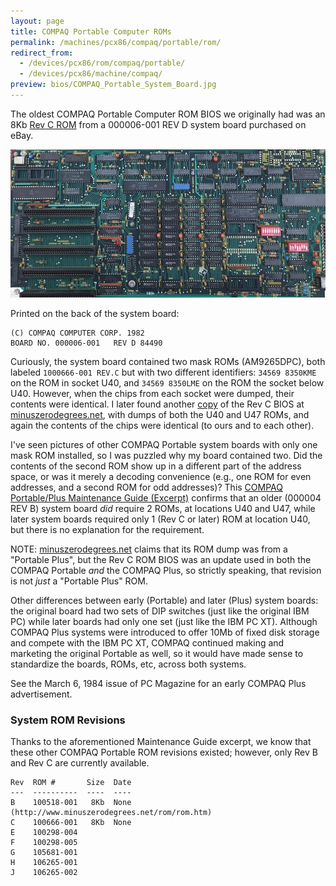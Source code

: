```yaml
---
layout: page
title: COMPAQ Portable Computer ROMs
permalink: /machines/pcx86/compaq/portable/rom/
redirect_from:
  - /devices/pcx86/rom/compaq/portable/
  - /devices/pcx86/machine/compaq/
preview: bios/COMPAQ_Portable_System_Board.jpg
---
```


The oldest COMPAQ Portable Computer ROM BIOS we originally had was an 8Kb [Rev C ROM](bios/100666-001-REVC.json) from a
000006-001 REV D system board purchased on eBay.

[<img src="bios/COMPAQ_Portable_System_Board.jpg" alt="COMPAQ Portable System Board REV D"/>](bios/COMPAQ_Portable_System_Board-FULL.jpg)

Printed on the back of the system board:

	(C) COMPAQ COMPUTER CORP. 1982
	BOARD NO. 000006-001   REV D 84490

Curiously, the system board contained two mask ROMs (AM9265DPC), both labeled `1000666-001 REV.C` but with two different
identifiers: `34569 8350KME` on the ROM in socket U40, and `34569 8350LME` on the ROM the socket below U40.  However, when
the chips from each socket were dumped, their contents were identical.  I later found another
[copy](http://www.minuszerodegrees.net/rom/bin/Compaq/Compaq%20Portable%20Plus%20-%20BIOS%20-%20100666-001%20Rev%20C.zip)
of the Rev C BIOS at [minuszerodegrees.net](http://www.minuszerodegrees.net/rom/rom.htm), with dumps of both the U40 and U47 ROMs,
and again the contents of the chips were identical (to ours and to each other).

I've seen pictures of other COMPAQ Portable system boards with only one mask ROM installed, so I was puzzled why my board
contained two.  Did the contents of the second ROM show up in a different part of the address space, or was it merely a decoding
convenience (e.g., one ROM for even addresses, and a second ROM for odd addresses)?  This
[COMPAQ Portable/Plus Maintenance Guide (Excerpt)](https://1drv.ms/b/s!ArcO_mFRe1Z9gt4Suatb4VvNGCHEZQ?e=OSWyfN)
confirms that an older (000004 REV B) system board *did* require 2 ROMs, at locations U40 and U47, while later system boards required
only 1 (Rev C or later) ROM at location U40, but there is no explanation for the requirement.

NOTE: [minuszerodegrees.net](http://www.minuszerodegrees.net/rom/rom.htm) claims that its ROM dump was from a "Portable Plus",
but the Rev C ROM BIOS was an update used in both the COMPAQ Portable *and* the COMPAQ Plus, so strictly speaking, that revision
is not *just* a "Portable Plus" ROM.

Other differences between early (Portable) and later (Plus) system boards: the original board had two sets of DIP switches
(just like the original IBM PC) while later boards had only one set (just like the IBM PC XT).  Although COMPAQ Plus systems were
introduced to offer 10Mb of fixed disk storage and compete with the IBM PC XT, COMPAQ continued making and marketing the original
Portable as well, so it would have made sense to standardize the boards, ROMs, etc, across both systems.

See the March 6, 1984 issue of PC Magazine for an early COMPAQ Plus advertisement.

### System ROM Revisions

Thanks to the aforementioned Maintenance Guide excerpt, we know that these other COMPAQ Portable ROM revisions existed;
however, only Rev B and Rev C are currently available.

	Rev  ROM #       Size  Date
	---  ----------  ----  ----
	B    100518-001   8Kb  None (http://www.minuszerodegrees.net/rom/rom.htm)
	C    100666-001   8Kb  None
	E    100298-004
	F    100298-005
	G    105681-001
    H    106265-001
	J    106265-002
